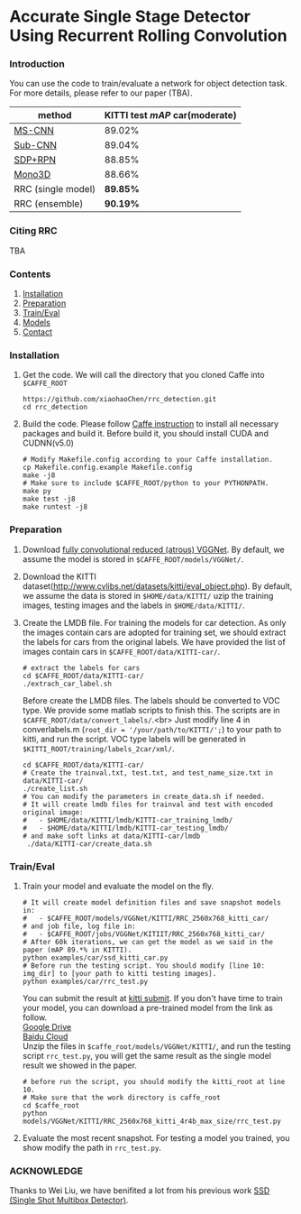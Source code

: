 # Accurate Single Stage Detector Using Recurrent Rolling Convolution


### Introduction

You can use the code to train/evaluate a network for object detection task. For more details, please refer to our paper (TBA).

| method | KITTI test *mAP* car(moderate)|
| ------- | ----- |
| [MS-CNN](https://github.com/zhaoweicai/mscnn) | 89.02% | 
| [Sub-CNN](https://arxiv.org/pdf/1604.04693.pdf)| 89.04% | 
| [SDP+RPN](http://www.cv-foundation.org/openaccess/content_cvpr_2016/papers/Yang_Exploit_All_the_CVPR_2016_paper.pdf)| 88.85% |
| [Mono3D](http://3dimage.ee.tsinghua.edu.cn/cxz/mono3d)| 88.66% |
| RRC (single model) | **89.85%** |
| RRC (ensemble) | **90.19%** |


### Citing RRC
TBA


### Contents
1. [Installation](#installation)
2. [Preparation](#preparation)
3. [Train/Eval](#traineval)
4. [Models](#models)
4. [Contact](#contact)

### Installation
1. Get the code. We will call the directory that you cloned Caffe into `$CAFFE_ROOT`
   ```Shell
   https://github.com/xiaohaoChen/rrc_detection.git
   cd rrc_detection
   ```

2. Build the code. Please follow [Caffe instruction](http://caffe.berkeleyvision.org/installation.html) to install all necessary packages and build it.
   Before build it, you should install CUDA and CUDNN(v5.0)
   ```Shell
   # Modify Makefile.config according to your Caffe installation.
   cp Makefile.config.example Makefile.config
   make -j8
   # Make sure to include $CAFFE_ROOT/python to your PYTHONPATH.
   make py
   make test -j8
   make runtest -j8
   ```

### Preparation
1. Download [fully convolutional reduced (atrous) VGGNet](https://gist.github.com/weiliu89/2ed6e13bfd5b57cf81d6). 
   By default, we assume the model is stored in `$CAFFE_ROOT/models/VGGNet/`.

2. Download the KITTI dataset(http://www.cvlibs.net/datasets/kitti/eval_object.php). 
   By default, we assume the data is stored in `$HOME/data/KITTI/`
   uzip the training images, testing images and the labels in `$HOME/data/KITTI/`.

3. Create the LMDB file.
   For training the models for car detection.
   As only the images contain cars are adopted for training set, we should extract the labels for cars from the original labels.
   We have provided the list of images contain cars in `$CAFFE_ROOT/data/KITTI-car/`.
   ```Shell
   # extract the labels for cars
   cd $CAFFE_ROOT/data/KITTI-car/
   ./extrach_car_label.sh
   ```
   Before create the LMDB files. The labels should be converted to VOC type. We provide some matlab scripts to finish this. The scripts are in `$CAFFE_ROOT/data/convert_labels/`.\<br> 
   Just modify line 4 in converlabels.m (`root_dir = '/your/path/to/KITTI/';`) to your path to kitti, and run the script. VOC type labels will be generated in `$KITTI_ROOT/training/labels_2car/xml/`. 
   ```Shell
   cd $CAFFE_ROOT/data/KITTI-car/
   # Create the trainval.txt, test.txt, and test_name_size.txt in data/KITTI-car/
   ./create_list.sh
   # You can modify the parameters in create_data.sh if needed.
   # It will create lmdb files for trainval and test with encoded original image:
   #   - $HOME/data/KITTI/lmdb/KITTI-car_training_lmdb/
   #   - $HOME/data/KITTI/lmdb/KITTI-car_testing_lmdb/
   # and make soft links at data/KITTI-car/lmdb
    ./data/KITTI-car/create_data.sh
   ```

### Train/Eval
1. Train your model and evaluate the model on the fly.
   ```Shell
   # It will create model definition files and save snapshot models in:
   #   - $CAFFE_ROOT/models/VGGNet/KITTI/RRC_2560x768_kitti_car/
   # and job file, log file in:
   #   - $CAFFE_ROOT/jobs/VGGNet/KITIIT/RRC_2560x768_kitti_car/
   # After 60k iterations, we can get the model as we said in the paper (mAP 89.*% in KITTI).
   python examples/car/ssd_kitti_car.py
   # Before run the testing script. You should modify [line 10: img_dir] to [your path to kitti testing images].
   python examples/car/rrc_test.py
   ```
   You can submit the result at [kitti submit](http://www.cvlibs.net/datasets/kitti/user_login.php).
   If you don't have time to train your model, you can download a pre-trained model from the link as follow.    
   [Google Drive](https://drive.google.com/open?id=0ByGD7RFf_dTxS2ZWcWo5cTVQaDQ)    
   [Baidu Cloud](https://pan.baidu.com/s/1c2H0NxY)    
   Unzip the files in `$caffe_root/models/VGGNet/KITTI/`, and run the testing script `rrc_test.py`, you will get the same result as the single model result we showed in the  paper.
   ```Shell
   # before run the script, you should modify the kitti_root at line 10.
   # Make sure that the work directory is caffe_root
   cd $caffe_root
   python models/VGGNet/KITTI/RRC_2560x768_kitti_4r4b_max_size/rrc_test.py
   ```

2. Evaluate the most recent snapshot.
   For testing a model you trained, you show modify the path in `rrc_test.py`.


### ACKNOWLEDGE
Thanks to Wei Liu, we have benifited a lot from his previous work [SSD (Single Shot Multibox Detector)](https://github.com/weiliu89/caffe/tree/ssd).

